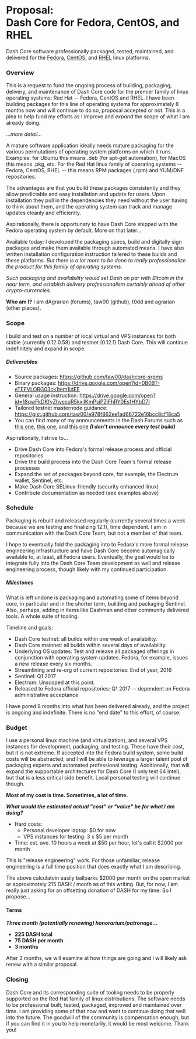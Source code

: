 # Proposal:<br />Dash Core for Fedora, CentOS, and RHEL

Dash Core software professionally packaged, tested, maintained, and delivered
for the [Fedora](http://fedoraproject.org/), [CentOS](https://www.centos.org/),
and
[RHEL](https://www.redhat.com/en/technologies/linux-platforms/enterprise-linux)
linux platforms.

### Overview

This is a request to fund the ongoing process of building, packaging, delivery,
and maintenance of Dash Core code for the premier family of linux operating
systems: Red Hat -- Fedora, CentOS and RHEL. I have been building packages for
this line of operating systems for approximately 8 months now and will continue
to do so, proposal accepted or not. This is a plea to help fund my efforts as I
improve and *expand* the scope of what I am already doing.

*...more detail...*

A mature software application ideally needs mature packaging for the various
permutations of operating system platforms on which it runs. Examples: for
Ubuntu this means .deb (for apt-get automation), for MacOS this means .pkg, etc.
For the Red Hat linux family of operating systems -- Fedora, CentOS, RHEL --
this means RPM packages (.rpm) and YUM/DNF repositories.

The advantages are that you build these packages consistently and they allow
predictable and easy installation and update for users. Upon installation they
pull in the dependencies they need without the user having to think about them,
and the operating system can track and manage updates cleanly and efficiently.

Aspirationally, there is opportunaty to have Dash Core shipped with the Fedora
operating system by default. More on that later...

Available today: I developed the packaging specs, build and digitally sign
packages and make them available through automated means. I have also written
installation configuration instruction tailered to these builds and these
platforms. *But there is a lot more to be done to really professionalize the
product for this family of operating systems.*

*Such packaging and availability would set Dash on par with Bitcoin in the near
term, and establish delivery professionalism certainly ahead of other
crypto-currencies.*

**Who am I?** I am dAgrarian (forums), taw00 (github), t0dd and agrarian (other
places).

### Scope

I build and test on a number of local virtual and VPS instances for both stable
(currently 0.12.0.58) and testnet (0.12.1) Dash Core. This will continue
indefinitely and expand in scope.

##### Deliverables

* Source packages: <https://github.com/taw00/dashcore-srpms>
* Binary packages: <https://drive.google.com/open?id=0B0BT-eTEFVLORG03ck1tem1idEE>
* General usage instruction: <https://drive.google.com/open?id=18qwFkDKfyZhvecuR5kxiIKmPsjPZjFhRY0EsfHYbD7I>
* Tailored testnet masternode guidance: <https://gist.github.com/taw00/e978f862ee1ad66722e16bcc8cf18ca5>
* You can find many of my announcements in the Dash Forums such as [this one](https://www.dash.org/forum/threads/12-1-testnet-testing-phase-two-ignition.10818/page-8#post-108491), [this one](https://www.dash.org/forum/threads/testnet-masternode-guide-for-fedora-centos-rhel.11950/), and [this one](https://www.dash.org/forum/threads/12-1-testnet-testing-phase-two-ignition.10818/page-6#post-106852) ***(I don't announce every test build)***

Aspirationally, I strive to...

* Drive Dash Core into Fedora's formal release process and official repositories
* Drive the build process into the Dash Core Team's formal release processes
* Expand the set of packages beyond core, for example, the Electrum wallet, Sentinel, etc.
* Make Dash Core SELinux-friendly (security enhanced linux)
* Contribute documentation as needed (see examples above)

### Schedule

Packaging is rebuilt and released regularly (currently several times a week
because we are testing and finalizing 12.1), time dependent. I am in
communication with the Dash Core Team, but not a member of that team.

I hope to eventually fold the packaging into to Fedora's more formal release
engineering infrastructure and have Dash Core become automagically available to,
at least, all Fedora users. Eventually, the goal would be to integrate fully
into the Dash Core Team development as well and release engineering process,
though likely with my continued participation.

##### Milestones

What is left undone is packaging and automating some of items beyond core, in
particular and in the shorter term, building and packaging Sentinel. Also,
perhaps, adding in items like Dashman and other community delivered tools. A
whole suite of tooling.

Timeline and goals:

* Dash Core testnet: all builds within one week of availability.
* Dash Core mainnet: all builds within several days of availability.
* Underlying OS updates: Test and release all packaged offerings in conjunction with operating system updates. Fedora, for example, issues a new release every six months.
* Streamlining and re-org of current repositories: End of year, 2016
* Sentinel: Q1 2017
* Electrum: Unscoped at this point.
* Released to Fedora official repositories: Q1 2017 -- dependent on Fedora administrative acceptance

I have pored 8 months into what has been delivered already, and the project is
ongoing and indefinite. There is no "end date" to this effort, of course.

### Budget

I use a personal linux machine (and virtualization), and several VPS instances
for development, packaging, and testing. These have their cost, but it is not
extreme. If accepted into the Fedora build system, some build costs will be
abstracted, and I will be able to leverage a larger talent pool of packaging
experts and automated professional testing. Additionally, that will expand the
supportable architectures for Dash Core (I only test 64 Intel), but that is a
less critical side benefit. Local personal testing will continue though.

**Most of my cost is time. Sometimes, a lot of time.**

***What would the estimated actual "cost" or "value" be for what I am doing?***
* Hard costs:
  - Personal developer laptop: $0 for now
  - VPS instances for testing: 3 x $5 per month
* Time: est. ave. 10 hours a week at $50 per hour, let's call it $2000 per month

This is "release engineering" work. For those unfamiliar, release engineering is
a full time position that does exactly what I am describing.

The above calculatoin easily ballparks $2000 per month on the open market or
approximately 215 DASH / month as of this writing. But, for now, I am really
just asking for an offsetting donation of DASH for my time. So I propose...

#### Terms

***Three month (potentially renewing) honorarium/patronage...***
* **225 DASH total**
 * **75 DASH per month**
 * **3 months**

After 3 months, we will examine at how things are going and I will likely ask
renew with a similar proposal.

### Closing

Dash Core and its corresponding suite of tooling needs to be properly supported
on the Red Hat family of linux distributions. The software needs to be
professional built, tested,  packaged, improved and maintained over time. I am
providing some of that now and want to continue doing that well into the future.
The goodwill of the community is compensation enough, but if you can find it in
you to help monetarily, it would be most welcome. Thank you!
